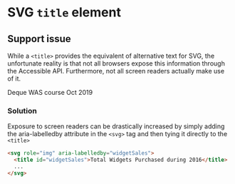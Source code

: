 # SVG `title` element

## Support issue

While a `<title>` provides the equivalent of alternative text for SVG, the unfortunate reality is that not all browsers expose this information through the Accessible API. Furthermore, not all screen readers actually make use of it. 

Deque WAS course Oct 2019

### Solution

Exposure to screen readers can be drastically increased by simply adding the aria-labelledby attribute in the `<svg>` tag and then tying it directly to the `<title>`

```html
<svg role="img" aria-labelledby="widgetSales">
  <title id="widgetSales">Total Widgets Purchased during 2016</title>
  ...
</svg>
```